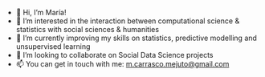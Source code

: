 - 👋 Hi, I’m María!
- 👀 I’m interested in the interaction between computational science & statistics with social sciences & humanities 
- 🌱 I’m currently improving my skills on statistics, predictive modelling and unsupervised learning
- 💞️ I’m looking to collaborate on Social Data Science projects
- 📫 You can get in touch with me:  m.carrasco.mejuto@gmail.com

<!---
mariaferrol1988/mariaferrol1988 is a ✨ special ✨ repository because its `README.md` (this file) appears on your GitHub profile.
You can click the Preview link to take a look at your changes.
--->
